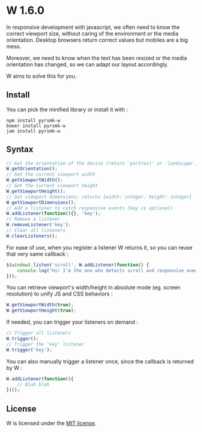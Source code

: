 W 1.6.0
=======

In responsive development with javascript, we often need to know the correct viewport size, without caring of the environment or the media orientation. Desktop browsers return correct values but mobiles are a big mess.

Moreover, we need to know when the text has been resized or the media orientation has changed, so we can adapt our layout accordingly.

W aims to solve this for you.

Install
-------

You can pick the minified library or install it with :

```
npm install pyrsmk-w
bower install pyrsmk-w
jam install pyrsmk-w
```

Syntax
------

```js
// Get the orientation of the device (return 'portrait' or 'landscape')
W.getOrientation();
// Get the current viewport width
W.getViewportWidth();
// Get the current viewport height
W.getViewportHeight();
// Get viewport dimensions; returns {width: integer, height: integer}
W.getViewportDimensions();
// Add a listener to catch responsive events (key is optional)
W.addListener(function(){}, 'key');
// Remove a listener
W.removeListener('key');
// Clear all listeners
W.clearListeners();
```

For ease of use, when you register a listener W returns it, so you can reuse that very same callback :

```js
$(window).listen('scroll', W.addListener(function() {
    console.log("Hi! I'm the one who detects scroll and responsive events!");
}));
```

You can retrieve viewport's width/height in absolute mode (eg. screen resolution) to unify JS and CSS behaviors :

```js
W.getViewportWidth(true);
W.getViewportHeight(true);
```

If needed, you can trigger your listeners on demand :

```js
// Trigger all listeners
W.trigger();
// Trigger the 'key' listener
W.trigger('key');
```

You can also manually trigger a listener once, since the callback is returned by W :

```js
W.addListener(function(){
	// Blah blah
})();
```

License
-------

W is licensed under the [MIT license](http://dreamysource.mit-license.org).
